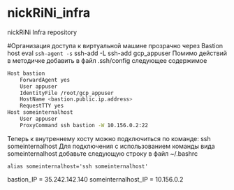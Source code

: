 # nickRiNi_infra
nickRiNi Infra repository

#Организация доступа к виртуальной машине прозрачно через Bastion host
eval `ssh-agent -s`
ssh-add -L
ssh-add gcp_appuser
Помимо действий в методичке добавить в файл .ssh/config следующее содержимое
```bash
Host bastion
    ForwardAgent yes
    User appuser
    IdentityFile /root/gcp_appuser
    HostName <bastion.public.ip.address>
    RequestTTY yes
Host someinternalhost
    User appuser
    ProxyCommand ssh bastion -W 10.156.0.2:22
```
Теперь к внутреннему хосту можно подключиться по команде: ssh someinternalhost
Для подключения с использованием команды вида someinternalhost добавьте следующую строку в файл ~/.bashrc
```
alias someinternalhost='ssh someinternalhost'
```


bastion_IP = 35.242.142.140
someinternalhost_IP = 10.156.0.2
